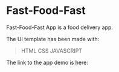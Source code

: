 # Fast-Food-Fast

Fast-Food-Fast App is a food delivery app.

The UI template has been made with:
>HTML
>CSS
>JAVASCRIPT

The link to the app demo is here:<br />
